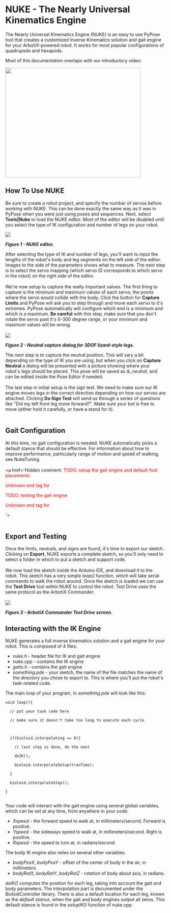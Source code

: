 # NUKE - The Nearly Universal Kinematics Engine #

The Nearly Universal Kinematics Engine (NUKE) is an easy to use PyPose tool that creates a customized Inverse Kinematics solution and gait engine for your ArbotiX-powered robot. It works for most popular configurations of quadrupeds and hexapods.

Most of this documentation overlaps with our introductory video:

<a href='http://www.youtube.com/watch?feature=player_embedded&v=biA7AhWRvpU' target='_blank'><img src='http://img.youtube.com/vi/biA7AhWRvpU/0.jpg' width='425' height=344 /></a>

## How To Use NUKE ##

Be sure to create a robot project, and specify the number of servos before working with NUKE. This can be done exactly the same way as it was in PyPose when you were just using poses and sequences. Next, select **Tools|Nuke** to load the NUKE editor. Most of the editor will be disabled until you select the type of IK configuration and number of legs on your robot.

<img src='http://arbotix.googlecode.com/svn/wiki/nuke.png'>

<i><b>Figure 1 - NUKE editor.</b></i>

After selecting the type of IK and number of legs, you'll want to input the lengths of the robot's body and leg segments on the left side of the editor. Images to the side of the parameters  shows what to measure. <a href='Hidden comment: Clicking on *Help* will bring up a dialog showing you what to measure, some of the measurements are dependent on the type of IK selected.'></a> The next step is to select the servo mapping (which servo ID corresponds to which servo in the robot) on the right side of the editor.<br>
<br>
We're now setup to capture the really important values. The first thing to capture is the minimum and maximum values of each servo, the points where the servo would collide with the body. Click the button for <b>Capture Limits</b> and PyPose will ask you to step through and move each servo to it's extremes. PyPose automatically will configure which end is a minimum and which is a maximum. <b>Be careful</b> with this step, make sure that you don't rotate the servo past it's 0-300 degree range, or your minimum and maximum values will be wrong.<br>
<br>
<img src='http://arbotix.googlecode.com/svn/wiki/neutral.png'>

<i><b>Figure 2 - Neutral capture dialog for 3DOF lizard-style legs.</b></i>

The next step is to capture the neutral position. This will vary a bit depending on the type of IK you are using, but when you click on <b>Capture Neutral</b> a dialog will be presented with a picture showing where your robot's legs should be placed. This pose will be saved as <i>ik_neutral</i>, and can be edited inside the Pose Editor if needed.<br>
<br>
The last step in initial setup is the sign test. We need to make sure our IK engine moves legs in the correct direction depending on how our servos are attached. Clicking <b>Do Sign Test</b> will send us through a series of questions like "Did my left front leg move forward?". Make sure your bot is free to move (either hold it carefully, or have a stand for it).<br>
<br>
<h2>Gait Configuration</h2>

At this time, no gait configuration is needed. NUKE automatically picks a default stance that should be effective. For information about how to improve performance, particularly range of motion and speed of walking, see NukeTuning.<br>
<br>
<a href='Hidden comment: <font color="#FF0000"> TODO: setup the gait engine and default foot placements 

Unknown end tag for </font>


<font color="#FF0000"> TODO: testing the gait engine 

Unknown end tag for </font>

'></a><br>
<br>
<h2>Export and Testing</h2>

Once the limits, neutrals, and signs are found, it's time to export our sketch. Clicking on <b>Export</b>, NUKE exports a complete sketch, so you'll only need to select a folder in which to put a sketch and support code.<br>
<br>
We now load the sketch inside the Arduino IDE, and download it to the robot. This sketch has a very simple <i>loop()</i> function, which will take serial commands to walk the robot around. Once the sketch is loaded we can use the <b>Test Drive</b> tool within NUKE to control the robot. Test Drive uses the same protocol as the ArbotiX Commander.<br>
<br>
<img src='http://arbotix.googlecode.com/svn/wiki/commander.png'>

<i><b>Figure 3 - ArbotiX Commander Test Drive screen.</b></i>

<h2>Interacting with the IK Engine</h2>
NUKE generates a full inverse kinematics solution and a gait engine for your robot. This is composed of 4 files:<br>
<ul><li><i>nuke.h</i> - header file for IK and gait engine<br>
</li><li><i>nuke.cpp</i> - contains the IK engine<br>
</li><li><i>gaits.h</i> - contains the gait engine<br>
</li><li><i>something.pde</i> - your sketch, the name of the file matches the name of the directory you chose to export to. This is where you'll put the robot's task-related code.</li></ul>

The main loop of your program, in <i>something.pde</i> will look like this:<br>
<pre><code>void loop(){<br>
  // put your task code here<br>
  // make sure it doesn't take too long to execute each cycle<br>
<br>
  if(bioloid.interpolating == 0){<br>
    // last step is done, do the next<br>
    doIK();<br>
    bioloid.interpolateSetup(tranTime);<br>
  }<br>
  bioloid.interpolateStep();<br>
}<br>
</code></pre>

Your code will interact with the gait engine using several global variables, which can be set at any time, from anywhere in your code:<br>
<ul><li><i>Xspeed</i> - the forward speed to walk at, in millimeters/second. Forward is positive.<br>
</li><li><i>Yspeed</i> - the sideways speed to walk at, in millimeters/second. Right is positive.<br>
</li><li><i>Rspeed</i> - the speed to turn at, in radians/second.</li></ul>

The body IK engine also relies on several other variables:<br>
<ul><li><i>bodyPosX</i>, <i>bodyPosY</i> - offset of the center of body in the air, in millimeters.<br>
</li><li><i>bodyRotX</i>, <i>bodyRotY</i>, <i>bodyRotZ</i> - rotation of body about axis, in radians.</li></ul>

<i>doIK()</i> computes the position for each leg, taking into account the gait and body parameters. The interpolation part is documented under the BioloidController library. There is also a default location for each leg, known as the <i>default stance</i>, when the gait and body engines output all zeros. This default stance is found in the <i>setupIK()</i> function of nuke.cpp.